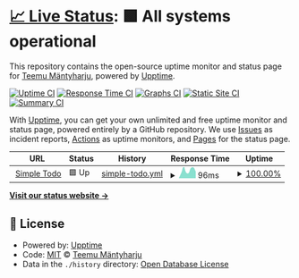 # [📈 Live Status](https://t-mu.github.io/simple-todo-monitoring): <!--live status--> **🟩 All systems operational**

This repository contains the open-source uptime monitor and status page for [Teemu Mäntyharju](https://t-mu.github.io/simple-todo-monitoring), powered by [Upptime](https://github.com/upptime/upptime).

[![Uptime CI](https://github.com/t-mu/simple-todo-monitoring/workflows/Uptime%20CI/badge.svg)](https://github.com/t-mu/simple-todo-monitoring/actions?query=workflow%3A%22Uptime+CI%22)
[![Response Time CI](https://github.com/t-mu/simple-todo-monitoring/workflows/Response%20Time%20CI/badge.svg)](https://github.com/t-mu/simple-todo-monitoring/actions?query=workflow%3A%22Response+Time+CI%22)
[![Graphs CI](https://github.com/t-mu/simple-todo-monitoring/workflows/Graphs%20CI/badge.svg)](https://github.com/t-mu/simple-todo-monitoring/actions?query=workflow%3A%22Graphs+CI%22)
[![Static Site CI](https://github.com/t-mu/simple-todo-monitoring/workflows/Static%20Site%20CI/badge.svg)](https://github.com/t-mu/simple-todo-monitoring/actions?query=workflow%3A%22Static+Site+CI%22)
[![Summary CI](https://github.com/t-mu/simple-todo-monitoring/workflows/Summary%20CI/badge.svg)](https://github.com/t-mu/simple-todo-monitoring/actions?query=workflow%3A%22Summary+CI%22)

With [Upptime](https://upptime.js.org), you can get your own unlimited and free uptime monitor and status page, powered entirely by a GitHub repository. We use [Issues](https://github.com/t-mu/simple-todo-monitoring/issues) as incident reports, [Actions](https://github.com/t-mu/simple-todo-monitoring/actions) as uptime monitors, and [Pages](https://t-mu.github.io/simple-todo-monitoring) for the status page.

<!--start: status pages-->
<!-- This summary is generated by Upptime (https://github.com/upptime/upptime) -->
<!-- Do not edit this manually, your changes will be overwritten -->
<!-- prettier-ignore -->
| URL | Status | History | Response Time | Uptime |
| --- | ------ | ------- | ------------- | ------ |
| <img alt="" src="https://icons.duckduckgo.com/ip3/t-mu.github.io.ico" height="13"> [Simple Todo](https://t-mu.github.io/simple-todo) | 🟩 Up | [simple-todo.yml](https://github.com/t-mu/simple-todo-monitoring/commits/HEAD/history/simple-todo.yml) | <details><summary><img alt="Response time graph" src="./graphs/simple-todo/response-time-week.png" height="20"> 96ms</summary><br><a href="https://t-mu.github.io/simple-todo-monitoring/history/simple-todo"><img alt="Response time 109" src="https://img.shields.io/endpoint?url=https%3A%2F%2Fraw.githubusercontent.com%2Ft-mu%2Fsimple-todo-monitoring%2FHEAD%2Fapi%2Fsimple-todo%2Fresponse-time.json"></a><br><a href="https://t-mu.github.io/simple-todo-monitoring/history/simple-todo"><img alt="24-hour response time 81" src="https://img.shields.io/endpoint?url=https%3A%2F%2Fraw.githubusercontent.com%2Ft-mu%2Fsimple-todo-monitoring%2FHEAD%2Fapi%2Fsimple-todo%2Fresponse-time-day.json"></a><br><a href="https://t-mu.github.io/simple-todo-monitoring/history/simple-todo"><img alt="7-day response time 96" src="https://img.shields.io/endpoint?url=https%3A%2F%2Fraw.githubusercontent.com%2Ft-mu%2Fsimple-todo-monitoring%2FHEAD%2Fapi%2Fsimple-todo%2Fresponse-time-week.json"></a><br><a href="https://t-mu.github.io/simple-todo-monitoring/history/simple-todo"><img alt="30-day response time 117" src="https://img.shields.io/endpoint?url=https%3A%2F%2Fraw.githubusercontent.com%2Ft-mu%2Fsimple-todo-monitoring%2FHEAD%2Fapi%2Fsimple-todo%2Fresponse-time-month.json"></a><br><a href="https://t-mu.github.io/simple-todo-monitoring/history/simple-todo"><img alt="1-year response time 107" src="https://img.shields.io/endpoint?url=https%3A%2F%2Fraw.githubusercontent.com%2Ft-mu%2Fsimple-todo-monitoring%2FHEAD%2Fapi%2Fsimple-todo%2Fresponse-time-year.json"></a></details> | <details><summary><a href="https://t-mu.github.io/simple-todo-monitoring/history/simple-todo">100.00%</a></summary><a href="https://t-mu.github.io/simple-todo-monitoring/history/simple-todo"><img alt="All-time uptime 99.44%" src="https://img.shields.io/endpoint?url=https%3A%2F%2Fraw.githubusercontent.com%2Ft-mu%2Fsimple-todo-monitoring%2FHEAD%2Fapi%2Fsimple-todo%2Fuptime.json"></a><br><a href="https://t-mu.github.io/simple-todo-monitoring/history/simple-todo"><img alt="24-hour uptime 100.00%" src="https://img.shields.io/endpoint?url=https%3A%2F%2Fraw.githubusercontent.com%2Ft-mu%2Fsimple-todo-monitoring%2FHEAD%2Fapi%2Fsimple-todo%2Fuptime-day.json"></a><br><a href="https://t-mu.github.io/simple-todo-monitoring/history/simple-todo"><img alt="7-day uptime 100.00%" src="https://img.shields.io/endpoint?url=https%3A%2F%2Fraw.githubusercontent.com%2Ft-mu%2Fsimple-todo-monitoring%2FHEAD%2Fapi%2Fsimple-todo%2Fuptime-week.json"></a><br><a href="https://t-mu.github.io/simple-todo-monitoring/history/simple-todo"><img alt="30-day uptime 100.00%" src="https://img.shields.io/endpoint?url=https%3A%2F%2Fraw.githubusercontent.com%2Ft-mu%2Fsimple-todo-monitoring%2FHEAD%2Fapi%2Fsimple-todo%2Fuptime-month.json"></a><br><a href="https://t-mu.github.io/simple-todo-monitoring/history/simple-todo"><img alt="1-year uptime 100.00%" src="https://img.shields.io/endpoint?url=https%3A%2F%2Fraw.githubusercontent.com%2Ft-mu%2Fsimple-todo-monitoring%2FHEAD%2Fapi%2Fsimple-todo%2Fuptime-year.json"></a></details>

<!--end: status pages-->

[**Visit our status website →**](https://t-mu.github.io/simple-todo-monitoring)

## 📄 License

- Powered by: [Upptime](https://github.com/upptime/upptime)
- Code: [MIT](./LICENSE) © [Teemu Mäntyharju](https://t-mu.github.io/simple-todo-monitoring)
- Data in the `./history` directory: [Open Database License](https://opendatacommons.org/licenses/odbl/1-0/)
